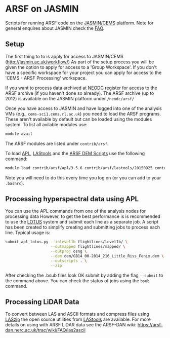 ARSF on JASMIN
================

Scripts for running ARSF code on the [JASMIN/CEMS](http://jasmin.ac.uk/) platform.
Note for general enquires about JASMIN check the [FAQ](http://jasmin.ac.uk/faq/).

Setup
------

The first thing to to is apply for access to JASMIN/CEMS (http://jasmin.ac.uk/workflow/)
As part of the setup process you will be given the option to apply for access to
a 'Group Workspace'. If you don't have a specific workspace for your project you
can apply for access to the 'CEMS - ARSF Processing' workspace.

If you want to process data archived at [NEODC](http://neodc.nerc.ac.uk/)
register for access to the ARSF archive (if you haven't done so already). The
ARSF archive (up to 2012) is available on the JASMIN platform under `/neodc/arsf/`

Once you have access to JASMIN and have logged into one of the analysis VMs
(e.g., `cems-sci1.cems.rl.ac.uk`) you need to load the ARSF programs.
These aren't available by default but can be loaded using the modules
system.
To list all avilable modules use:

```bash
module avail
```
The ARSF modules are listed under `contrib/arsf`.

To load [APL](https://github.com/arsf/apl), [LAStools](https://github.com/LAStools/LAStools/)
and the [ARSF DEM Scripts](https://github.com/pmlrsg/arsf_dem_scripts) use the
following command:

```bash
module load contrib/arsf/apl/3.5.6 contrib/arsf/lastools/20150925 contrib/arsf/arsf_dem_scripts/0.1.2
```
Note you will need to do this every time you log on (or you can add to your
`.bashrc`).

Processing hyperspectral data using APL
-----------------------------------------

You can use the APL commands from one of the analysis nodes for processing data
However, to get the best performance is is recommended to use the
[LOTUS](http://jasmin.ac.uk/how-to-use-jasmin/lotus-documentation/) system
and submit each line as a separate job. A script has been created to simplify
creating and submitting jobs to process each line. Typical usage is:

```bash
submit_apl_lotus.py --inlevel1b flightlines/level1b/ \
                    --outmapped flightlines/mapped/ \
                    --outproj osng \
                    --dem dem/GB14_00-2014_216_Little_Riss_Fenix.dem \
                    --outscripts . \
                    --zip
```

After checking the .bsub files look OK submit by adding the flag `--submit`
to the command above. You can check the status of jobs using the `bsub` command.

Processing LiDAR Data
-----------------------

To convert between LAS and ASCII formats and compress files using [LASzip](http://www.laszip.org/) the open source utilities from [LAStools](http://rapidlasso.com/lastools/) are available. For more details on using with ARSF LiDAR data see the ARSF-DAN wiki: https://arsf-dan.nerc.ac.uk/trac/wiki/FAQ/las2ascii
